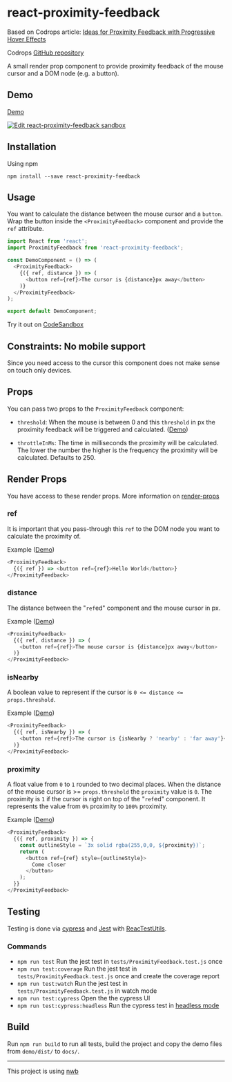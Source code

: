 # react-proximity-feedback

Based on Codrops article: [Ideas for Proximity Feedback with Progressive Hover Effects](https://tympanus.net/codrops/2018/05/02/ideas-for-proximity-feedback-with-progressive-hover-effects/)

Codrops [GitHub repository](https://github.com/codrops/ProximityFeedback/)

A small render prop component to provide proximity feedback of the mouse cursor and a DOM node (e.g. a button).

## Demo

[Demo](https://ankri.github.io/react-proximity-feedback/index.html#demo-form)

[![Edit react-proximity-feedback sandbox](https://codesandbox.io/static/img/play-codesandbox.svg)](https://codesandbox.io/s/rm0kxl626q)

## Installation

Using npm

```
npm install --save react-proximity-feedback
```

## Usage

You want to calculate the distance between the mouse cursor and a `button`. Wrap the button inside the `<ProximityFeedback>`
component and provide the `ref` attribute.

```javascript
import React from 'react';
import ProximityFeedback from 'react-proximity-feedback';

const DemoComponent = () => (
  <ProximityFeedback>
    {({ ref, distance }) => (
      <button ref={ref}>The cursor is {distance}px away</button>
    )}
  </ProximityFeedback>
);

export default DemoComponent;
```

Try it out on [CodeSandbox](https://codesandbox.io/s/rm0kxl626q)

## Constraints: No mobile support

Since you need access to the cursor this component does not make sense on touch only devices.

## Props

You can pass two props to the `ProximityFeedback` component:

* `threshold`: When the mouse is between 0 and this `threshold` in px the proximity feedback will be triggered and calculated. ([Demo](https://ankri.github.io/react-proximity-feedback/index.html#demo-threshold))

* `throttleInMs`: The time in milliseconds the proximity will be calculated. The lower the number the higher is the frequency the proximity will be calculated. Defaults to 250.

## Render Props

You have access to these render props. More information on [render-props](https://reactjs.org/docs/render-props.html)

### ref

It is important that you pass-through this `ref` to the DOM node you want to calculate the proximity of.

Example ([Demo](https://ankri.github.io/react-proximity-feedback/index.html#demo-ref))

```javascript
<ProximityFeedback>
  {({ ref }) => <button ref={ref}>Hello World</button>}
</ProximityFeedback>
```

### distance

The distance between the "`ref`ed" component and the mouse cursor in px.

Example ([Demo](https://ankri.github.io/react-proximity-feedback/index.html#demo-distance))

```javascript
<ProximityFeedback>
  {({ ref, distance }) => (
    <button ref={ref}>The mouse cursor is {distance}px away</button>
  )}
</ProximityFeedback>
```

### isNearby

A boolean value to represent if the cursor is `0 <= distance <= props.threshold`.

Example ([Demo](https://ankri.github.io/react-proximity-feedback/index.html#demo-is-nearby))

```javascript
<ProximityFeedback>
  {({ ref, isNearby }) => (
    <button ref={ref}>The cursor is {isNearby ? 'nearby' : 'far away'}</button>
  )}
</ProximityFeedback>
```

### proximity

A float value from `0` to `1` rounded to two decimal places. When the distance of the mouse cursor
is >= `props.threshold` the `proximity` value is `0`. The proximity is `1` if the cursor is right on top of the
"`ref`ed" component.
It represents the value from `0%` proximity to `100%` proximity.

Example ([Demo](https://ankri.github.io/react-proximity-feedback/index.html#demo-proximity))

```javascript
<ProximityFeedback>
  {({ ref, proximity }) => {
    const outlineStyle = `3x solid rgba(255,0,0, ${proximity})`;
    return (
      <button ref={ref} style={outlineStyle}>
        Come closer
      </button>
    );
  }}
</ProximityFeedback>
```

## Testing

Testing is done via [cypress](https://cypress.io) and [Jest](https://facebook.github.io/jest/en/) with [ReacTestUtils](https://reactjs.org/docs/test-utils.html).

### Commands

* `npm run test` Run the jest test in `tests/ProximityFeedback.test.js` once
* `npm run test:coverage` Run the jest test in `tests/ProximityFeedback.test.js` once and create the coverage report
* `npm run test:watch` Run the jest test in `tests/ProximityFeedback.test.js` in watch mode
* `npm run test:cypress` Open the the cypress UI
* `npm run test:cypress:headless` Run the cypress test in [headless mode](https://docs.cypress.io/guides/guides/command-line.html#cypress-run)

## Build

Run `npm run build` to run all tests, build the project and copy the demo files from `demo/dist/` to `docs/`.

---

This project is using [nwb](https://github.com/insin/nwb/blob/master/docs/guides/ReactComponents.md)

